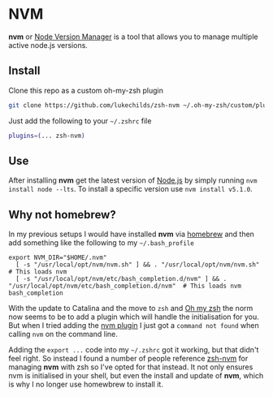 # NVM

**nvm** or [Node Version Manager](https://github.com/creationix/nvm) is a tool that allows you to manage multiple active node.js versions.

## Install

Clone this repo as a custom oh-my-zsh plugin

```bash
git clone https://github.com/lukechilds/zsh-nvm ~/.oh-my-zsh/custom/plugins/zsh-nvm
```

Just add the following to your `~/.zshrc` file

```bash
plugins=(... zsh-nvm)
```

## Use

After installing **nvm** get the latest version of [Node.js](https://nodejs.org/) by simply running `nvm install node --lts`. To install a specific version use `nvm install v5.1.0`.

## Why not homebrew?

In my previous setups I would have installed **nvm** via [homebrew](https://brew.sh/) and then add something like the following to my `~/.bash_profile`

```shell
export NVM_DIR="$HOME/.nvm"
  [ -s "/usr/local/opt/nvm/nvm.sh" ] && . "/usr/local/opt/nvm/nvm.sh"  # This loads nvm
  [ -s "/usr/local/opt/nvm/etc/bash_completion.d/nvm" ] && . "/usr/local/opt/nvm/etc/bash_completion.d/nvm"  # This loads nvm bash_completion
```

With the update to Catalina and the move to `zsh` and [Oh my zsh](ohmyzsh.md) the norm now seems to be to add a plugin which will handle the initialisation for you. But when I tried adding the [nvm plugin](https://github.com/robbyrussell/oh-my-zsh/tree/master/plugins/nvm) I just got a `command not found` when calling `nvm` on the command line.

Adding the `export ...` code into my `~/.zshrc` got it working, but that didn't feel right. So instead I found a number of people reference [zsh-nvm](https://github.com/lukechilds/zsh-nvm) for managing **nvm** with zsh so I've opted for that instead. It not only ensures nvm is initialised in your shell, but even the install and update of **nvm**, which is why I no longer use homewbrew to install it.
